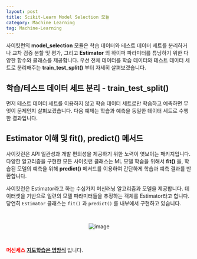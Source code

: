 ```yaml
---
layout: post
title: Scikit-Learn Model Selection 모듈
category: Machine Learning
tag: Machine-Learning
---
```


 

사이킷런의 **model_selection** 모듈은 학습 데이터와 테스트 데이터 세트를 분리하거나 교차 검증 분할 및 평가, 그리고 **Estimator** 의 하이퍼 파라미터를 튜닝하기 위한 다양한 함수와 클래스를 제공합니다. 우선 전체 데이터를 학습 데이터와 테스트 데이터 세트로 분리해주는 **train_test_split()** 부터 자세히 살펴보겠습니다.


## 학습/테스트 데이터 세트 분리 - train_test_split()

먼저 테스트 데이터 세트를 이용하지 않고 학습 데이터 세트로만 학습하고 예측하면 무엇이 문제인지 살펴보겠습니다. 다음 예제는 학습과 예측을 동일한 데이터 세트로 수행한 결과입니다.


## Estimator 이해 및 fit(), predict() 메서드

사이킷런은 API 일관성과 개발 편의성을 제공하기 위한 노력이 엿보이는 패키지입니다. 다양한 알고리즘을 구현한 모든 사이킷런 클래스는 ML 모델 학습을 위해서 **fit()** 을, 학습된 모델의 예측을 위해 **predict()** 메서드를 이용하여 간단하게 학습과 예측 결과를 반환합니다.

사이킷런은 Estimator라고 하는 수십가지 머신러닝 알고리즘과 모델을 제공합니다. 데이터셋을 기반으로 일련의 모델 파라미터들을 추정하는 객체를 Estimator라고 합니다. 당연히 `Estimator` 클래스는 `fit()` 과 `predict()` 를 내부에서 구현하고 있습니다.

<br>
<p align="center">
<img alt="image" src="">
</p>

<br>

**<span style="color:red">머신세스</span>**
**<u>지도학습은 명방식</u>** 입니다.
